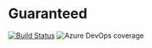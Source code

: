 # Guaranteed

[![Build Status](https://dev.azure.com/lrantunes/Guaranteed/_apis/build/status/Guaranteed%20%5Bdev%5D?branchName=master)](https://dev.azure.com/lrantunes/Guaranteed/_build/latest?definitionId=4&branchName=master)
![Azure DevOps coverage](https://img.shields.io/azure-devops/coverage/lrantunes/Guaranteed/4)

